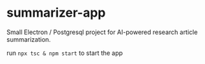 # summarizer-app
Small Electron / Postgresql project for AI-powered research article summarization.

run  `npx tsc & npm start` to start the app